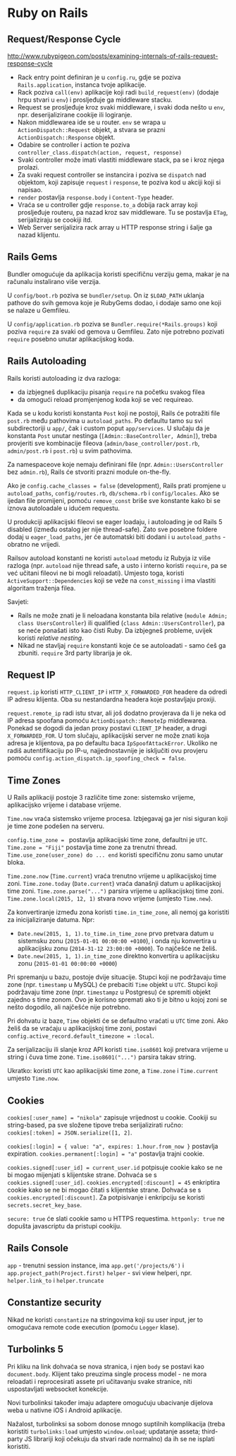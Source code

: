 # Ruby on Rails

## Request/Response Cycle

http://www.rubypigeon.com/posts/examining-internals-of-rails-request-response-cycle

* Rack entry point definiran je u `config.ru`, gdje se poziva `Rails.application`, instanca tvoje aplikacije.
* Rack poziva `call(env)` aplikacije koji radi `build_request(env)` (dodaje hrpu stvari u `env`) i prosljeđuje ga middleware stacku.
* Request se prosljeđuje kroz svaki middleware, i svaki doda nešto u `env`, npr. deserijalizirane cookije ili logiranje.
* Nakon middlewarea ide se u router. `env` se wrapa u `ActionDispatch::Request` objekt, a stvara se prazni `ActionDispatch::Response` objekt.
* Odabire se controller i action te poziva `controller_class.dispatch(action, request, response)`
* Svaki controller može imati vlastiti middleware stack, pa se i kroz njega prolazi.
* Za svaki request controller se instancira i poziva se `dispatch` nad objektom, koji zapisuje `request` i `response`, te poziva kod u akciji koji si napisao.
* `render` postavlja `response.body` i `Content-Type` header.
* Vraća se u controller gdje `response.to_a` dobija rack array koji prosljeđuje routeru, pa nazad kroz sav middleware. Tu se postavlja `ETag`, serijaliziraju se cookiji itd.
* Web Server serijalizira rack array u HTTP response string i šalje ga nazad klijentu.

## Rails Gems

Bundler omogućuje da aplikacija koristi specifičnu verziju gema, makar je na računalu instalirano više verzija.

U `config/boot.rb` poziva se `bundler/setup`. On iz `$LOAD_PATH` uklanja pathove do svih gemova koje je RubyGems dodao, i dodaje samo one koji se nalaze u Gemfileu.

U `config/application.rb` poziva se `Bundler.require(*Rails.groups)` koji poziva `require` za svaki od gemova u Gemfileu. Zato nije potrebno pozivati `require` posebno unutar aplikacijskog koda.

## Rails Autoloading

Rails koristi autoloading iz dva razloga:
* da izbjegneš duplikaciju pisanja `require` na početku svakog filea
* da omogući reload promjenjenog koda koji se već requireao.

Kada se u kodu koristi konstanta `Post` koji ne postoji, Rails će potražiti file `post.rb` među pathovima u `autoload_paths`. Po defaultu tamo su svi subdirectoriji u `app/`, čak i custom poput `app/services`. U slučaju da je konstanta `Post` unutar nestinga (`[Admin::BaseController, Admin]`), treba provjeriti sve kombinacije fileova (`admin/base_controller/post.rb`, `admin/post.rb` i `post.rb`) u svim pathovima.

Za namespaceove koje nemaju definirani file (npr. `Admin::UsersController` bez `admin.rb`), Rails će stvoriti prazni module on-the-fly.

Ako je `config.cache_classes = false` (development), Rails prati promjene u `autoload_paths`, `config/routes.rb`, `db/schema.rb` i `config/locales`. Ako se ijedan file promijeni, pomoću `remove_const` briše sve konstante kako bi se iznova autoloadale u idućem requestu.

U produkciji aplikacijski fileovi se eager loadaju, i autoloading je od Rails 5 disabled (između ostalog jer nije thread-safe). Zato sve posebne foldere dodaj u `eager_load_paths`, jer će automatski biti dodani i u `autoload_paths` - obratno ne vrijedi.

Railsov autoload konstanti ne koristi `autoload` metodu iz Rubyja iz više razloga (npr. `autoload` nije thread safe, a usto i interno koristi `require`, pa se već učitani fileovi ne bi mogli reloadati). Umjesto toga, koristi `ActiveSupport::Dependencies` koji se veže na `const_missing` i ima vlastiti algoritam traženja filea.

Savjeti:
* Rails ne može znati je li neloadana konstanta bila relative (`module Admin; class UsersController`) ili qualified (`class Admin::UsersController`), pa se neće ponašati isto kao čisti Ruby. Da izbjegneš probleme, uvijek koristi *relative nesting*.
* Nikad ne stavljaj `require` konstanti koje će se autoloadati - samo ćeš ga zbuniti. `require` 3rd party librarija je ok.

## Request IP

`request.ip` koristi `HTTP_CLIENT_IP` i `HTTP_X_FORWARDED_FOR` headere da odredi IP adresu klijenta. Oba su nestandardna headera koje postavljaju proxiji.

`request.remote_ip` radi istu stvar, ali još dodatno provjerava da li je neka od IP adresa spoofana pomoću `ActionDispatch::RemoteIp` middlewarea. Ponekad se dogodi da jedan proxy postavi `CLIENT_IP` header, a drugi `X_FORWARDED_FOR`. U tom slučaju, aplikacijski server ne može znati koja adresa je klijentova, pa po defaultu baca `IpSpoofAttackError`. Ukoliko ne radiš autentifikaciju po IP-u, najjednostavnije je isključiti ovu provjeru pomoću `config.action_dispatch.ip_spoofing_check = false`.

## Time Zones

U Rails aplikaciji postoje 3 različite time zone: sistemsko vrijeme, aplikacijsko vrijeme i database vrijeme.

`Time.now` vraća sistemsko vrijeme procesa. Izbjegavaj ga jer nisi siguran koji je time zone podešen na serveru.

`config.time_zone = ` postavlja aplikacijski time zone, defaultni je `UTC`.
`Time.zone = "Fiji"` postavlja time zone za trenutni thread.
`Time.use_zone(user_zone) do ... end` koristi specifičnu zonu samo unutar bloka.

`Time.zone.now` (`Time.current`) vraća trenutno vrijeme u aplikacijskoj time zoni.
`Time.zone.today` (`Date.current`) vraća današnji datum u aplikacijskoj time zoni.
`Time.zone.parse("...")` parsira vrijeme u aplikacijskoj time zoni.
`Time.zone.local(2015, 12, 1)` stvara novo vrijeme (umjesto `Time.new`).

Za konvertiranje između zona koristi `time.in_time_zone`, ali nemoj ga koristiti za inicijaliziranje datuma. Npr:
* `Date.new(2015, 1, 1).to_time.in_time_zone` prvo pretvara datum u sistemsku zonu (`2015-01-01 00:00:00 +0100`), i onda nju konvertira u aplikacijsku zonu (`2014-31-12 23:00:00 +0000`). To najčešće ne želiš.
* `Date.new(2015, 1, 1).in_time_zone` direktno konvertira u aplikacijsku zonu (`2015-01-01 00:00:00 +0000`)

Pri spremanju u bazu, postoje dvije situacije. Stupci koji ne podržavaju time zone (npr. `timestamp` u MySQL) će prebaciti `Time` objekt u `UTC`. Stupci koji podržavaju time zone (npr. `timestampz` u Postgresu) će spremiti objekt zajedno s time zonom. Ovo je korisno spremati ako ti je bitno u kojoj zoni se nešto dogodilo, ali najčešće nije potrebno.

Pri dohvatu iz baze, `Time` objekti će se defaultno vraćati u `UTC` time zoni. Ako želiš da se vraćaju u aplikacijskoj time zoni, postavi `config.active_record.default_timezone = :local`.

Za serijalizaciju ili slanje kroz API koristi `time.iso8601` koji pretvara vrijeme u string i čuva time zone. `Time.iso8601("...")` parsira takav string.

Ukratko: koristi `UTC` kao aplikacijski time zone, a `Time.zone` i `Time.current` umjesto `Time.now`.

## Cookies

`cookies[:user_name] = "nikola"` zapisuje vrijednost u cookie. Cookiji su string-based, pa sve složene tipove treba serijalizirati ručno: `cookies[:token] = JSON.serialize([1, 2]`.

`cookies[:login] = { value: "a", expires: 1.hour.from_now }` postavlja expiration.
`cookies.permanent[:login] = "a"` postavlja trajni cookie.

`cookies.signed[:user_id] = current_user.id` potpisuje cookie kako se ne bi mogao mijenjati s klijentske strane. Dohvaća se s `cookies.signed[:user_id]`.
`cookies.encrypted[:discount] = 45` enkriptira cookie kako se ne bi mogao čitati s klijentske strane. Dohvaća se s `cookies.encrypted[:discount]`.
Za potpisivanje i enkripciju se koristi `secrets.secret_key_base`.

`secure: true` će slati cookie samo u HTTPS requestima.
`httponly: true` ne dopušta javascriptu da pristupi cookiju.


## Rails Console

`app` - trenutni session instance, ima `app.get('/projects/6')` i `app.project_path(Project.first)`
`helper` - svi view helperi, npr. `helper.link_to` i `helper.truncate`

## Constantize security

Nikad ne koristi `constantize` na stringovima koji su user input, jer to omogućava remote code execution (pomoću `Logger` klase).

## Turbolinks 5

Pri kliku na link dohvaća se nova stranica, i njen `body` se postavi kao `document.body`. Klijent tako preuzima single process model - ne mora reloadati i reprocesirati assete pri učitavanju svake stranice, niti uspostavljati websocket konekcije.

Novi turbolinksi također imaju adaptere omogućuju ubacivanje dijelova weba u nativne iOS i Android aplikacije.

Nažalost, turbolinksi sa sobom donose mnogo suptilnih komplikacija (treba koristiti `turbolinks:load` umjesto `window.onload`; updatanje asseta; third-party JS librariji koji očekuju da stvari rade normalno) da ih se ne isplati koristiti.
